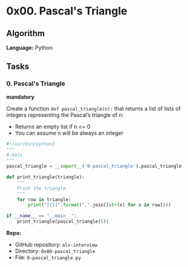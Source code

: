 # 0x00. Pascal's Triangle

## Algorithm
**Language:** Python

## Tasks

### 0. Pascal's Triangle
**mandatory**

Create a function `def pascal_triangle(n):` that returns a list of lists of integers representing the Pascal’s triangle of n:

- Returns an empty list if n <= 0
- You can assume n will be always an integer

```python
#!/usr/bin/python3
"""
0-main
"""
pascal_triangle = __import__('0-pascal_triangle').pascal_triangle

def print_triangle(triangle):
    """
    Print the triangle
    """
    for row in triangle:
        print("[{}]".format(",".join([str(x) for x in row])))

if __name__ == "__main__":
    print_triangle(pascal_triangle(5))
```

**Repo:**
- GitHub repository: `alx-interview`
- Directory: `0x00-pascal_triangle`
- File: `0-pascal_triangle.py`
```